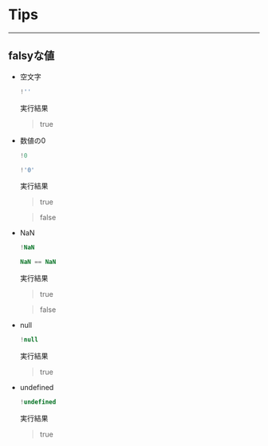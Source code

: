 # Tips

***

## falsyな値

* 空文字

  ```javascript
  !''
  ```

  実行結果

  > true

* 数値の0

  ```javascript
  !0
  ```
  ```javascript
  !'0'
  ```

  実行結果

  > true

  > false

* NaN

  ```javascript
  !NaN
  ```
  ```javascript
  NaN == NaN
  ```

  実行結果

  > true

  > false

* null

  ```javascript
  !null
  ```

  実行結果

  > true

* undefined

  ```javascript
  !undefined
  ```

  実行結果

  > true
